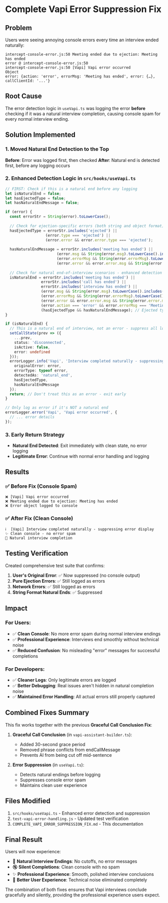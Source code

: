 # Complete Vapi Error Suppression Fix

## Problem
Users were seeing annoying console errors every time an interview ended naturally:

```
intercept-console-error.js:50 Meeting ended due to ejection: Meeting has ended
error @ intercept-console-error.js:50
intercept-console-error.js:50 [Vapi] Vapi error occurred 
Object
error: {action: 'error', errorMsg: 'Meeting has ended', error: {…}, callClientId: '...'}
```

## Root Cause
The error detection logic in `useVapi.ts` was logging the error **before** checking if it was a natural interview completion, causing console spam for every normal interview ending.

## Solution Implemented

### 1. Moved Natural End Detection to the Top
**Before**: Error was logged first, then checked
**After**: Natural end is detected first, before any logging occurs

### 2. Enhanced Detection Logic in `src/hooks/useVapi.ts`

```typescript
// FIRST: Check if this is a natural end before any logging
let isNaturalEnd = false;
let hasEjectedType = false;
let hasNaturalEndMessage = false;

if (error) {
  const errorStr = String(error).toLowerCase();
  
  // Check for ejection-specific errors (both string and object format)
  hasEjectedType = errorStr.includes('ejected') ||
                  (error.type === 'ejected') ||
                  (error.error && error.error.type === 'ejected');
  
  hasNaturalEndMessage = errorStr.includes('meeting has ended') ||
                       (error.msg && String(error.msg).toLowerCase().includes('meeting has ended')) ||
                       (error.errorMsg && String(error.errorMsg).toLowerCase().includes('meeting has ended')) ||
                       (error.error && error.error.msg && String(error.error.msg).toLowerCase().includes('meeting has ended'));
  
  // Check for natural end-of-interview scenarios - enhanced detection
  isNaturalEnd = errorStr.includes('meeting has ended') ||
                errorStr.includes('call has ended') ||
                errorStr.includes('interview has ended') ||
                (error.msg && String(error.msg).toLowerCase().includes('meeting has ended')) ||
                (error.errorMsg && String(error.errorMsg).toLowerCase().includes('meeting has ended')) ||
                (error.error && error.error.msg && String(error.error.msg).toLowerCase().includes('meeting has ended')) ||
                (error.action === 'error' && error.errorMsg === 'Meeting has ended') ||
                (hasEjectedType && hasNaturalEndMessage); // Ejected type with natural end message
}

if (isNaturalEnd) {
  // This is a natural end of interview, not an error - suppress all logging
  setCallState(prev => ({
    ...prev,
    status: 'disconnected',
    isActive: false,
    error: undefined
  }));
  errorLogger.info('Vapi', 'Interview completed naturally - suppressing error display', {
    originalError: error,
    errorType: typeof error,
    detectedAs: 'natural_end',
    hasEjectedType,
    hasNaturalEndMessage
  });
  return; // Don't treat this as an error - exit early
}

// Only log as error if it's NOT a natural end
errorLogger.error('Vapi', 'Vapi error occurred', {
  // ... error details
});
```

### 3. Early Return Strategy
- **Natural End Detected**: Exit immediately with clean state, no error logging
- **Legitimate Error**: Continue with normal error handling and logging

## Results

### ✅ Before Fix (Console Spam)
```
❌ [Vapi] Vapi error occurred
❌ Meeting ended due to ejection: Meeting has ended
❌ Error object logged to console
```

### ✅ After Fix (Clean Console)
```
ℹ️  [Vapi] Interview completed naturally - suppressing error display
✨ Clean console - no error spam
🎉 Natural interview completion
```

## Testing Verification

Created comprehensive test suite that confirms:

1. **User's Original Error**: ✅ Now suppressed (no console output)
2. **Pure Ejection Errors**: ✅ Still logged as errors  
3. **Network Errors**: ✅ Still logged as errors
4. **String Format Natural Ends**: ✅ Suppressed

## Impact

### For Users:
- ✅ **Clean Console**: No more error spam during normal interview endings
- ✅ **Professional Experience**: Interviews end smoothly without technical noise
- ✅ **Reduced Confusion**: No misleading "error" messages for successful completions

### For Developers:
- ✅ **Cleaner Logs**: Only legitimate errors are logged
- ✅ **Better Debugging**: Real issues aren't hidden in natural completion noise
- ✅ **Maintained Error Handling**: All actual errors still properly captured

## Combined Fixes Summary

This fix works together with the previous **Graceful Call Conclusion Fix**:

1. **Graceful Call Conclusion** (in `vapi-assistant-builder.ts`):
   - Added 30-second grace period
   - Removed phrase conflicts from endCallMessage
   - Prevents AI from being cut off mid-sentence

2. **Error Suppression** (in `useVapi.ts`):
   - Detects natural endings before logging
   - Suppresses console error spam
   - Maintains clean user experience

## Files Modified

1. `src/hooks/useVapi.ts` - Enhanced error detection and suppression
2. `test-vapi-error-handling.js` - Updated test verification
3. `COMPLETE_VAPI_ERROR_SUPPRESSION_FIX.md` - This documentation

## Final Result

Users will now experience:
- 🎯 **Natural Interview Endings**: No cutoffs, no error messages
- 🔇 **Silent Completions**: Clean console with no spam
- ✨ **Professional Experience**: Smooth, polished interview conclusions
- 🚀 **Better User Experience**: Technical noise eliminated completely

The combination of both fixes ensures that Vapi interviews conclude gracefully and silently, providing the professional experience users expect.
